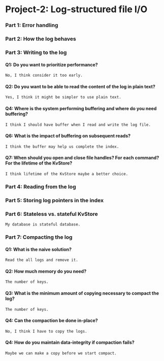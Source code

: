 # Project-2: Log-structured file I/O

### Part 1: Error handling

### Part 2: How the log behaves

### Part 3: Writing to the log

#### Q1: Do you want to prioritize performance? 
`No, I think consider it too early.`

#### Q2: Do you want to be able to read the content of the log in plain text?
`Yes, I think it might be simpler to use plain text.`

#### Q4: Where is the system performing buffering and where do you need buffering? 
`I think I should have buffer when I read and write the log file.`

#### Q6: What is the impact of buffering on subsequent reads? 
`I think the buffer may help us complete the index.`

#### Q7: When should you open and close file handles? For each command? For the lifetime of the KvStore?
`I think lifetime of the KvStore maybe a better choice.`

### Part 4: Reading from the log

### Part 5: Storing log pointers in the index

### Part 6: Stateless vs. stateful KvStore 
`My database is stateful database.`

### Part 7: Compacting the log

#### Q1: What is the naive solution? 
`Read the all logs and remove it.`

#### Q2: How much memory do you need?
`The number of keys.`

#### Q3: What is the minimum amount of copying necessary to compact the log?
`The number of keys.`

#### Q4: Can the compaction be done in-place?
`No, I think I have to copy the logs.`

#### Q4: How do you maintain data-integrity if compaction fails?
`Maybe we can make a copy before we start compact.`












